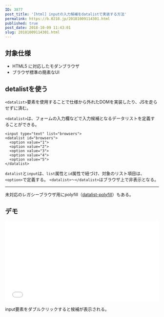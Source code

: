 ```yaml
---
ID: 3877
post_title: '[html] inputの入力候補をdatalistで実装する方法'
permalink: https://b.0218.jp/20181009114301.html
published: true
post_date: 2018-10-09 11:43:01
slug: 20181009114301.html
---
```

<h2>対象仕様</h2>

<ul>
<li>HTML5 に対応したモダンブラウザ</li>
<li>ブラウザ標準の簡素なUI</li>
</ul>

<!--more-->

<h2>detalistを使う</h2>

<code>&lt;datalist&gt;</code>要素を使用することで仕様から外れたDOMを実装したり、JSを走らせずに済む。

<code>&lt;datalist&gt;</code>は、フォームの入力欄などで入力候補となるデータリストを定義することができる。

<pre><code class="language-html">&lt;input type="text" list="browsers"&gt;
&lt;datalist id="browsers"&gt;
  &lt;option value="1"&gt;
  &lt;option value="2"&gt;
  &lt;option value="3"&gt;
  &lt;option value="4"&gt;
  &lt;option value="5"&gt;
&lt;/datalist&gt;
</code></pre>

<code>datalist</code>と<code>input</code>は、<code>list</code>属性と<code>id</code>属性で紐づけ、対象のリスト項目は、<code>&lt;option&gt;</code>で定義する。
<code>&lt;datalist&gt;～&lt;/datalist&gt;</code>はブラウザ上で非表示となる。

<hr />

未対応のレガシーブラウザ用にpolyfill（<a href="https://github.com/mfranzke/datalist-polyfill">datalist-polyfill</a>）もある。

<h2>デモ</h2>

<iframe height='265' scrolling='no' title='datalist sample' src='//codepen.io/hiro0218/embed/bmggab/?height=265&theme-id=0&default-tab=result' frameborder='no' allowtransparency='true' allowfullscreen='true' style='width: 100%;'>See the Pen <a href='https://codepen.io/hiro0218/pen/bmggab/'>datalist sample</a> by hiro (<a href='https://codepen.io/hiro0218'>@hiro0218</a>) on <a href='https://codepen.io'>CodePen</a>.
</iframe>

input要素をダブルクリックすると候補が表示される。